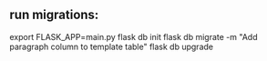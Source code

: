 ## run migrations:

export FLASK_APP=main.py
flask db init
flask db migrate -m "Add paragraph column to template table"
flask db upgrade
